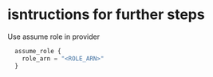 # isntructions for further steps

Use assume role in provider

```terraform
  assume_role {
    role_arn = "<ROLE_ARN>"
  }
```